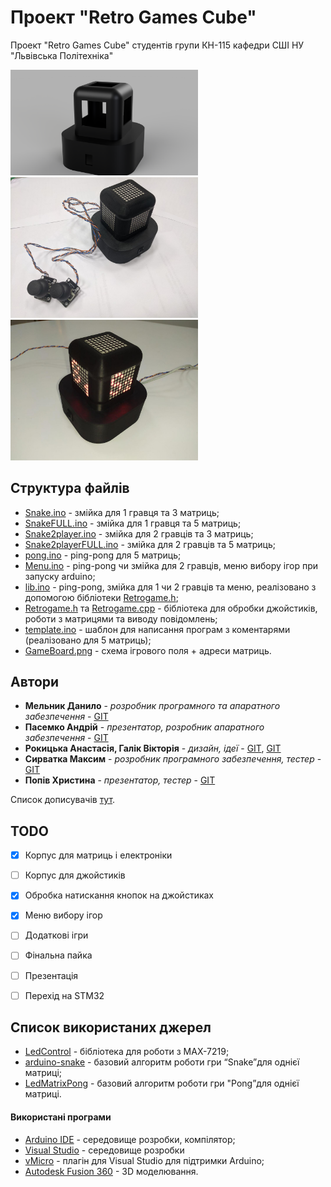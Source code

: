 # Проект "Retro Games Cube"

Проект "Retro Games Cube" студентів групи КН-115 кафедри СШІ НУ "Львівська Політехніка"

<img src="https://github.com/DanyloMelnyk/RetroGames/blob/master/img/model1.png" width="300">
<img src="https://github.com/DanyloMelnyk/RetroGames/blob/master/img/photo1.png" width="300">
<img src="https://github.com/DanyloMelnyk/RetroGames/blob/master/img/on.jpg" width="300">

## Структура файлів
* [Snake.ino](https://github.com/DanyloMelnyk/RetroGames/blob/master/Games/Snake/Snake.ino) - змійка для 1 гравця та 3 матриць;
* [SnakeFULL.ino](https://github.com/DanyloMelnyk/RetroGames/blob/master/Games/SnakeFULL/SnakeFULL.ino) - змійка для 1 гравця та 5 матриць;
* [Snake2player.ino](https://github.com/DanyloMelnyk/RetroGames/blob/master/Games/Snake2player/Snake2player.ino) - змійка для 2 гравців та 3 матриць;
* [Snake2playerFULL.ino](https://github.com/DanyloMelnyk/RetroGames/blob/master/Games/Snake2playerFULL/Snake2playerFULL.ino) - змійка для 2 гравців та 5 матриць;
* [pong.ino](https://github.com/DanyloMelnyk/RetroGames/blob/master/Games/pong/pong.ino) - ping-pong для 5 матриць;
* [Menu.ino](https://github.com/DanyloMelnyk/RetroGames/blob/master/Menu/Menu.ino) - ping-pong чи змійка для 2 гравців, меню вибору ігор при запуску arduino;
* [lib.ino](https://github.com/DanyloMelnyk/RetroGames/blob/master/lib/lib.ino) - ping-pong, змійка для 1 чи 2 гравців та меню, реалізовано з допомогою бібліотеки [Retrogame.h](https://github.com/DanyloMelnyk/RetroGames/blob/master/lib/Retrogame.h);
* [Retrogame.h](https://github.com/DanyloMelnyk/RetroGames/blob/master/lib/Retrogame.h) та [Retrogame.cpp](https://github.com/DanyloMelnyk/RetroGames/blob/master/lib/Retrogame.cpp) - бібліотека для обробки джойстиків, роботи з матрицями та виводу повідомлень;
* [template.ino](https://github.com/DanyloMelnyk/RetroGames/blob/master/template/template.ino) - шаблон для написання програм з коментарями (реалізовано для 5 матриць);
* [GameBoard.png](https://github.com/DanyloMelnyk/RetroGames/blob/master/GameBoard.png) - схема ігрового поля + адреси матриць.

## Автори

* **Мельник Данило** - *розробник програмного та апаратного забезпечення* - [GIT](https://github.com/DanyloMelnyk)
* **Пасемко Андрій** - *презентатор, розробник апаратного забезпечення* - [GIT](https://github.com/Pasemko)
* **Рокицька Анастасія, Галік Вікторія** - *дизайн, ідеї* - [GIT](https://github.com/Anastasiia-Rokytska), [GIT](https://github.com/VictoriaHalik)
* **Сирватка Максим** - *розробник програмного забезпечення, тестер* - [GIT](https://github.com/maxymsyrvatka)
* **Попів Христина** - *презентатор, тестер* - [GIT](https://github.com/Khrystynapopiv)



Список дописувачів [тут](https://github.com/DanyloMelnyk/RetroGames/graphs/contributors).

## TODO

- [X] Корпус для матриць і електроніки
- [ ] Корпус для джойстиків
- [X] Обробка натискання кнопок на джойстиках
- [X] Меню вибору ігор
- [ ] Додаткові ігри
- [ ] Фінальна пайка
- [ ] Презентація

- [ ] Перехід на STM32

## Список використаних джерел
* [LedControl](https://github.com/wayoda/LedControl/) - бібліотека для роботи з MAX-7219;
* [arduino-snake](https://github.com/ondt/arduino-snake/) - базовий алгоритм роботи гри “Snake”для однієї матриці;
* [LedMatrixPong](https://github.com/monur/LedMatrixPong/) - базовий алгоритм роботи гри "Pong”для однієї матриці.

#### Використані програми
* [Arduino IDE](https://www.arduino.cc/en/main/software "Arduino IDE") - середовище розробки, компілятор;
* [Visual Studio](https://visualstudio.microsoft.com/ "Visual Studio") - середовище розробки
 * [vMicro](https://www.visualmicro.com/ "vMicro") - плагін для Visual Studio для підтримки Arduino;
* [Autodesk Fusion 360](https://www.autodesk.com/products/fusion-360/overview "Autodesk Fusion 360") - 3D моделювання.
